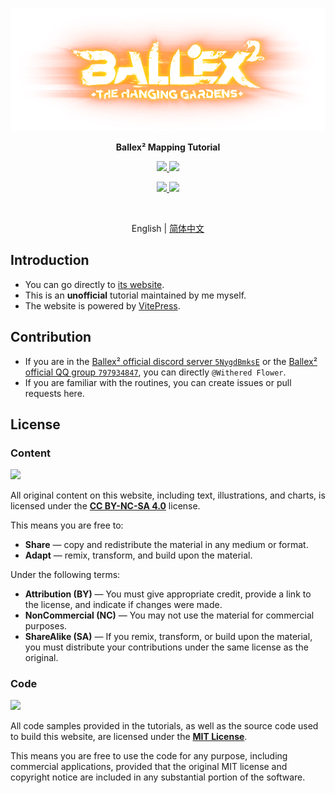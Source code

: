 <p align='center'>
  <img src='./docs/public/images/Ballex2HeroDark.png' />
</p>

<p align='center'><b>Ballex² Mapping Tutorial</b></p>

<p align='center'>
  <a href='https://store.steampowered.com/app/1383570/'>
    <img src='https://img.shields.io/badge/Steam-Ballex%C2%B2:%20The%20Hanging%20Gardens-235?style=flat'/>
  </a>
  <a href='https://store.steampowered.com/app/1809190/'>
    <img src='https://img.shields.io/badge/Steam-Ballex%C2%B2%20--%20Map%20Editor%20(BME%20Pro)-235?style=flat' />
  </a>
</p>

<p align='center'>
  <a href='https://qm.qq.com/q/2mIPnK8JIk'>
    <img src='https://img.shields.io/badge/QQ%20Group-797934847-09f?style=flat'/>
  </a>
  <a href='https://discord.gg/5NygdBmksE/'>
    <img src='https://img.shields.io/badge/Discord-5NygdBmksE-56e?style=flat' />
  </a>
</p>

<br>

<p align='center'>
  English | <a href='./README.zh-CN.md'>简体中文</a>
</p>

## Introduction

- You can go directly to [its website](https://withered-flower-0422.github.io/BMT/en/).
- This is an **unofficial** tutorial maintained by me myself.
- The website is powered by [VitePress](https://vitepress.dev/).

## Contribution

- If you are in the [Ballex² official discord server `5NygdBmksE`](https://discord.gg/5NygdBmksE/) or the [Ballex² official QQ group `797934847`](https://qm.qq.com/q/2mIPnK8JIk), you can directly `@Withered Flower`.
- If you are familiar with the routines, you can create issues or pull requests here.

## License

### Content

[![](https://img.shields.io/badge/license-CC%20BY--NC--SA%204.0-f73?style=flat)](https://creativecommons.org/licenses/by-nc-sa/4.0/)

All original content on this website, including text, illustrations, and charts, is licensed under the **[CC BY-NC-SA 4.0](https://creativecommons.org/licenses/by-nc-sa/4.0/)** license.

This means you are free to:

- **Share** — copy and redistribute the material in any medium or format.
- **Adapt** — remix, transform, and build upon the material.

Under the following terms:

- **Attribution (BY)** — You must give appropriate credit, provide a link to the license, and indicate if changes were made.
- **NonCommercial (NC)** — You may not use the material for commercial purposes.
- **ShareAlike (SA)** — If you remix, transform, or build upon the material, you must distribute your contributions under the same license as the original.

### Code

[![](https://img.shields.io/github/license/Withered-Flower-0422/BMT)](https://github.com/Withered-Flower-0422/BMT/blob/main/LICENSE)

All code samples provided in the tutorials, as well as the source code used to build this website, are licensed under the **[MIT License](https://github.com/Withered-Flower-0422/BMT/blob/main/LICENSE)**.

This means you are free to use the code for any purpose, including commercial applications, provided that the original MIT license and copyright notice are included in any substantial portion of the software.
